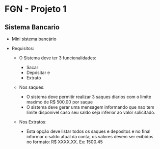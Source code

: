 # FGN - Projeto 1

## Sistema Bancario

* Mini sistema bancário

* Requisitos:
	- O Sistema deve ter 3 funcionalidades:
		* Sacar
		* Depósitar e
		* Extrato
		
	- Nos saques:
		* O sistema deve permitir realizar 3 saques diarios com o limite maximo de R$ 500,00 por saque
		* O sistema deve gerar uma mensagem informando que nao tem limite disponivel caso seu saldo seja inferior ao valor solicitado.
	- Nos Extratos:
		* Esta opção deve listar todos os saques e depositos e no final informar o saldo atual da conta, os valores devem ser exibidos no formato: R$ XXXX.XX.
		Ex: 1500.45 


